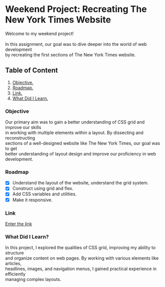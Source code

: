 #  Weekend Project: Recreating The New York Times Website

Welcome to my weekend project!<br>
<br>
In this assignment, our goal was to dive deeper into the world of web development<br> 
by recreating the first sections of The New York Times website.




## Table of Content
1. [Objective.](#Objective)
2. [Roadmap.](#Roadmap)
3. [Link.](#Link)
4. [What Did I Learn.](#What-Did-I-Learn?)


<a name="Objective"></a>
### Objective
Our primary aim was to gain a better understanding of CSS grid and improve our skills<br>
in working with multiple elements within a layout. By dissecting and reconstructing<br>
sections of a well-designed website like The New York Times, our goal was to get<br>
better understanding of layout design and improve our proficiency in web development.

<a name="Roadmap"></a>
### Roadmap
- [x] Understand the layout of the website, understand the grid system.
- [x] Construct using grid and flex.
- [x] Add CSS variables and utilities.
- [x] Make it responsive.

<a name="Link"></a>
### Link
[Enter the link](https://6611369c42bea80008973463--the-new-york.netlify.app/)

<a name="What-Did-I-Learn?"></a>
### What Did I Learn?
In this project, I explored the qualities of CSS grid, improving my ability to structure<br>
and organize content on web pages. By working with various elements like articles,<br>
headlines, images, and navigation menus, I gained practical experience in efficiently <br>
managing complex layouts.

